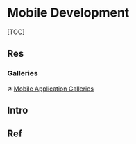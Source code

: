 # Mobile Development

[TOC]



## Res
### Galleries
↗ [Mobile Application Galleries](../🏇%20Galleries%20&%20Awesome%20SE/Mobile%20Application%20Galleries/Mobile%20Application%20Galleries.md)



## Intro


## Ref



